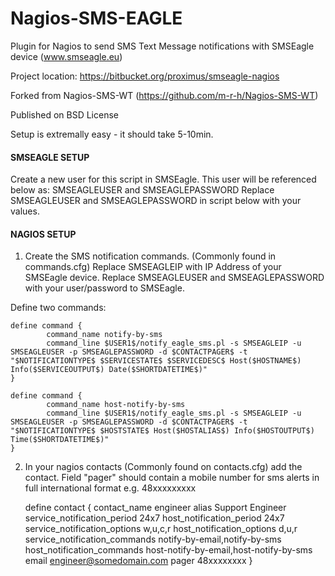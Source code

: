Nagios-SMS-EAGLE
================

Plugin for Nagios to send SMS Text Message notifications with SMSEagle device (www.smseagle.eu)


Project location: https://bitbucket.org/proximus/smseagle-nagios

Forked from Nagios-SMS-WT (https://github.com/m-r-h/Nagios-SMS-WT)

Published on BSD License

Setup is extremally easy - it should take 5-10min.


#### SMSEAGLE SETUP

Create a new user for this script in SMSEagle.
This user will be referenced below as: SMSEAGLEUSER and SMSEAGLEPASSWORD 
Replace SMSEAGLEUSER and SMSEAGLEPASSWORD in script below with your values.



#### NAGIOS SETUP

1. Create the SMS notification commands.  (Commonly found in commands.cfg)
   Replace SMSEAGLEIP with IP Address of your SMSEagle device.
   Replace SMSEAGLEUSER and SMSEAGLEPASSWORD with your user/password to SMSEagle.

Define two commands:

	define command { 
	        command_name notify-by-sms 
	        command_line $USER1$/notify_eagle_sms.pl -s SMSEAGLEIP -u SMSEAGLEUSER -p SMSEAGLEPASSWORD -d $CONTACTPAGER$ -t "$NOTIFICATIONTYPE$ $SERVICESTATE$ $SERVICEDESC$ Host($HOSTNAME$) Info($SERVICEOUTPUT$) Date($SHORTDATETIME$)" 
	} 
	
	define command { 
	        command_name host-notify-by-sms 
	        command_line $USER1$/notify_eagle_sms.pl -s SMSEAGLEIP -u SMSEAGLEUSER -p SMSEAGLEPASSWORD -d $CONTACTPAGER$ -t "$NOTIFICATIONTYPE$ $HOSTSTATE$ Host($HOSTALIAS$) Info($HOSTOUTPUT$) Time($SHORTDATETIME$)" 
	}


2. In your nagios contacts (Commonly found on contacts.cfg) add the contact. 
   Field "pager" should contain a mobile number for sms alerts in full international format e.g. 48xxxxxxxxx

	define contact {
	        contact_name                    engineer
	        alias                           Support Engineer
	        service_notification_period     24x7
	        host_notification_period        24x7
	        service_notification_options    w,u,c,r
	        host_notification_options       d,u,r
	        service_notification_commands   notify-by-email,notify-by-sms
	        host_notification_commands      host-notify-by-email,host-notify-by-sms
	        email                           engineer@somedomain.com
	        pager                           48xxxxxxxx
	}

